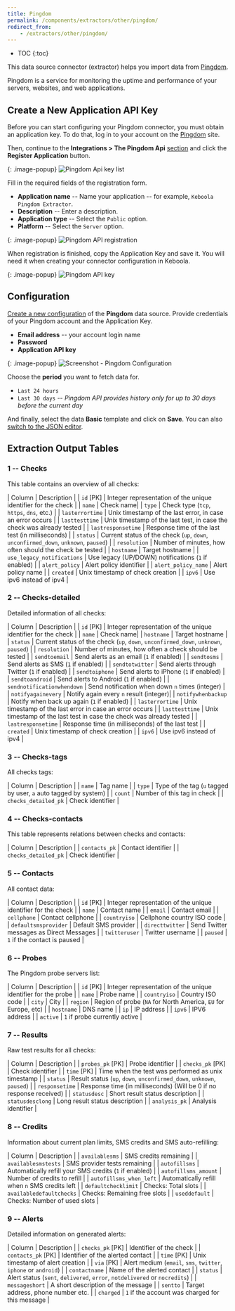 ```yaml
---
title: Pingdom
permalink: /components/extractors/other/pingdom/
redirect_from:
    - /extractors/other/pingdom/
---
```


* TOC
{:toc}

This data source connector (extractor) helps you import data from [Pingdom](https://www.pingdom.com/).

Pingdom is a service for monitoring the uptime and performance of your servers, websites, and web applications.

## Create a New Application API Key
Before you can start configuring your Pingdom connector, you must obtain an application key. To do that, log in to your account on the [Pingdom](https://www.pingdom.com/) site.

Then, continue to the **Integrations > The Pingdom Api** [section](https://my.pingdom.com/account/appkeys) and click the **Register Application** button.

{: .image-popup}
![Pingdom Api key list](/components/extractors/other/pingdom/03-pingdom-api.png)

Fill in the required fields of the registration form.

- **Application name** -- Name your application -- for example, `Keboola Pingdom Extractor`.
- **Description** -- Enter a description.
- **Application type** -- Select the `Public` option.
- **Platform** -- Select the `Server` option.

{: .image-popup}
![Pingdom API registration](/components/extractors/other/pingdom/04-pingdom-api-form.png)

When registration is finished, copy the Application Key and save it. You will need it when creating your connector configuration 
in Keboola.

{: .image-popup}
![Pingdom API key](/components/extractors/other/pingdom/05-pingdom-api-key.png)

## Configuration
[Create a new configuration](/components/#creating-component-configuration) of the **Pingdom** data source.
Provide credentials of your Pingdom account and the Application Key.

- **Email address** -- your account login name
- **Password**
- **Application API key**

{: .image-popup}
![Screenshot - Pingdom Configuration](/components/extractors/other/pingdom/pingdom-1.png)

Choose the **period** you want to fetch data for.

- `Last 24 hours`
- `Last 3O days` -- *Pingdom API provides history only for up to 30 days before the current day*

And finally, select the data **Basic** template and click on **Save**.
You can also [switch to the JSON editor](/components/extractors/other/generic/#template-mode).

## Extraction Output Tables

### 1 -- Checks

This table contains an overview of all checks:

| Column | Description |
| `id` [PK] | Integer representation of the unique identifier for the check |
| `name` | Check name|
| `type` |  Check type (`tcp`, `https`, `dns`, etc.) |
| `lasterrortime` | Unix timestamp of the last error, in case an error occurs |
| `lasttesttime` | Unix timestamp of the last test, in case the check was already tested |
| `lastresponsetime` | Response time of the last test (in milliseconds) |
| `status` | Current status of the check (`up`, `down`, `unconfirmed_down`, `unknown`, `paused`) |
| `resolution` | Number of minutes, how often should the check be tested |
| `hostname` | Target hostname |
| `use_legacy_notifications` | Use legacy (UP/DOWN) notifications (`1` if enabled) |
| `alert_policy` | Alert policy identifier |
| `alert_policy_name` | Alert policy name |
| `created` | Unix timestamp of check creation |
| `ipv6` | Use ipv6 instead of ipv4 |

### 2 -- Checks-detailed

Detailed information of all checks:

| Column | Description |
| `id` [PK] | Integer representation of the unique identifier for the check |
| `name` | Check name|
| `hostname` | Target hostname |
| `status` | Current status of the check (`up`, `down`, `unconfirmed_down`, `unknown`, `paused`) |
| `resolution` | Number of minutes, how often a check should be tested |
| `sendtoemail` | Send alerts as an email (`1` if enabled) |
| `sendtosms` |  Send alerts as SMS (`1` if enabled) |
| `sendtotwitter` | Send alerts through Twitter (`1` if enabled) |
| `sendtoiphone` | Send alerts to iPhone (`1` if enabled) |
| `sendtoandroid` | Send alerts to Android (`1` if enabled) |
| `sendnotificationwhendown` |  Send notification when down `n` times (integer) |
| `notifyagainevery` | Notify again every `n` result (integer)|
| `notifywhenbackup` | Notify when back up again (`1` if enabled) |
| `lasterrortime` | Unix timestamp of the last error in case an error occurs |
| `lasttesttime` | Unix timestamp of the last test in case the check was already tested |
| `lastresponsetime` | Response time (in milliseconds) of the last test |
| `created` | Unix timestamp of check creation |
| `ipv6` | Use ipv6 instead of ipv4 |

### 3 -- Checks-tags

All checks tags:

| Column | Description |
| `name` | Tag name |
| `type` | Type of the tag (`u` tagged by user, `a` auto tagged by system) |
| `count` | Number of this tag in check |
| `checks_detailed_pk` | Check identifier |

### 4 -- Checks-contacts

This table represents relations between checks and contacts:

| Column | Description |
| `contacts_pk` | Contact identifier |
| `checks_detailed_pk` | Check identifier |

### 5 -- Contacts

All contact data:

| Column | Description |
| `id` [PK] | Integer representation of the unique identifier for the check |
| `name` | Contact name	 |
| `email` | Contact email |
| `cellphone` | Contact cellphone |
| `countryiso` | Cellphone country ISO code |
| `defaultsmsprovider` | Default SMS provider |
| `directtwitter` | Send Twitter messages as Direct Messages |
| `twitteruser` | Twitter username |
| `paused` | `1` if the contact is paused |

### 6 -- Probes

The Pingdom probe servers list:

| Column | Description |
| `id` [PK] | Integer representation of the unique identifier for the probe |
| `name` | Probe name |
| `countryiso` | Country ISO code |
| `city` | City |
| `region` | Region of probe (`NA` for North America, `EU` for Europe, etc) |
| `hostname` | DNS name	 |
| `ip` | IP address |
| `ipv6` | IPV6 address  |
| `active` | `1` if probe currently active |

### 7 -- Results

Raw test results for all checks:

| Column | Description |
| `probes_pk` [PK] | Probe identifier |
| `checks_pk` [PK] | Check identifier |
| `time` [PK] | Time when the test was performed as unix timestamp |
| `status` | Result status (`up`, `down`, `unconfirmed_down`, `unknown`, `paused`) |
| `responsetime` | Response time (in milliseconds) (Will be 0 if no response received) |
| `statusdesc` | Short result status description |
| `statusdesclong` | Long result status description |
| `analysis_pk` | Analysis identifier |

### 8 -- Credits

Information about current plan limits, SMS credits and SMS auto-refilling:

| Column | Description |
| `availablesms` | SMS credits remaining |
| `availablesmstests` | SMS provider tests remaining |
| `autofillsms` | Automatically refill your SMS credits (`1` if enabled) |
| `autofillsms_amount` | Number of credits to refill |
| `autofillsms_when_left` | Automatically refill when `n` SMS credits left |
| `defaultchecklimit` | Checks: Total slots |
| `availabledefaultchecks` | Checks: Remaining free slots |
| `useddefault` | Checks: Number of used slots |

### 9 -- Alerts

Detailed information on generated alerts:

| Column | Description |
| `checks_pk` [PK] | Identifier of the check |
| `contacts_pk` [PK] | Identifier of the alerted contact |
| `time` [PK] | Unix timestamp of alert creation |
| `via` [PK] | Alert medium	(`email`, `sms`, `twitter`, `iphone` or `android`) |
| `contactname` | Name of the alerted contact |
| `status` | Alert status (`sent`, `delivered`, `error`, `notdelivered` or `nocredits`) |
| `messageshort` | A short description of the message |
| `sentto` | Target address, phone number etc. |
| `charged` | `1` if the account was charged for this message |

